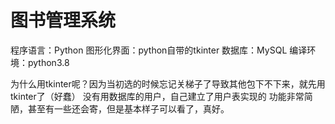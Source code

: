 # 图书管理系统
程序语言：Python
图形化界面：python自带的tkinter
数据库：MySQL
编译环境：python3.8

为什么用tkinter呢？因为当初选的时候忘记关梯子了导致其他包下不下来，就先用tkinter了（好蠢）
没有用数据库的用户，自己建立了用户表实现的
功能非常简陋，甚至有一些还会寄，但是基本样子可以看了，真好。
